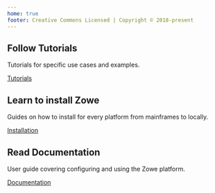 ```yaml
---
home: true
footer: Creative Commons Licensed | Copyright © 2018-present
---
```


<div style="text-align: center">
  <Bit/>
</div>

<div class="features">
  <div class="feature">
    <h2>Follow Tutorials</h2>
    <p>Tutorials for specific use cases and examples.</p>
    <a class="action-button" href="https://zowe.github.io/docs-site/guides/intro.html">
      <div>
        Tutorials
      </div>
    </a>
  </div>
  <div class="feature">
    <h2>Learn to install Zowe</h2>
    <p>Guides on how to install for every platform from mainframes to locally.</p>
    <a class="action-button" href="https://zowe.github.io/docs-site/user-guide/installandconfig.html">
      <div>
        Installation
      </div>
    </a>
  </div>
  <div class="feature">
    <h2>Read Documentation</h2>
    <p>User guide covering configuring and using the Zowe platform.</p>
    <a class="action-button" href="https://zowe.github.io/docs-site/user-guide/zoe-introduction.html">
      <div>
        Documentation
      </div>
    </a>
  </div>
</div>
